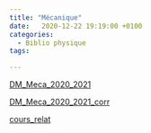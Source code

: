 ```yaml
---
title: "Mécanique"
date:   2020-12-22 19:19:00 +0100
categories:
  - Biblio physique
tags:

---
```


[DM_Meca_2020_2021](/assets/pdf/DM_Meca_2020_2021.pdf)

[DM_Meca_2020_2021_corr](/assets/pdf/DM_Meca_2020_2021_corr.pdf)

[cours_relat](/assets/pdf/cours_relat.pdf)


